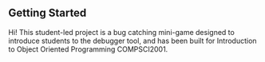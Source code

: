 ## Getting Started

Hi! This student-led project is a bug catching mini-game designed to introduce students to the debugger tool, and has been built for Introduction to Object Oriented Programming COMPSCI2001. 